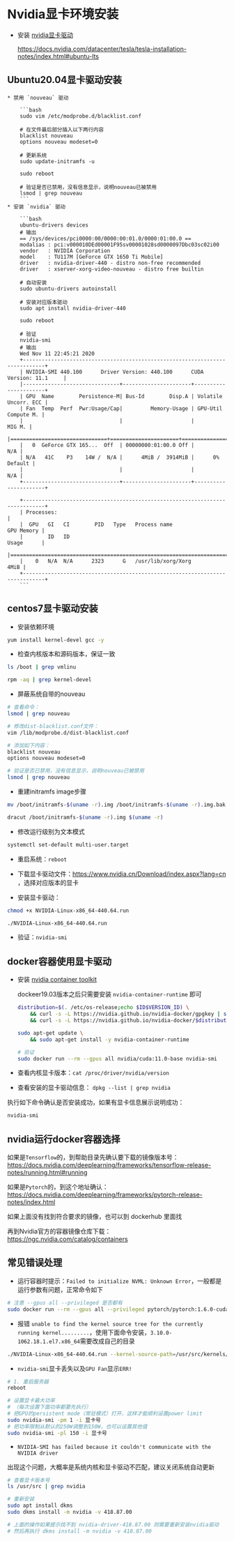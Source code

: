 # Nvidia显卡环境安装

* 安装 [nvidia显卡驱动](https://docs.aws.amazon.com/AWSEC2/latest/UserGuide/install-nvidia-driver.html)

    https://docs.nvidia.com/datacenter/tesla/tesla-installation-notes/index.html#ubuntu-lts

## Ubuntu20.04显卡驱动安装

    * 禁用 `nouveau` 驱动

        ```bash
        sudo vim /etc/modprobe.d/blacklist.conf

        # 在文件最后部分插入以下两行内容
        blacklist nouveau
        options nouveau modeset=0

        # 更新系统
        sudo update-initramfs -u

        sudo reboot

        # 验证是否已禁用，没有信息显示，说明nouveau已被禁用
        lsmod | grep nouveau
        ```
    * 安装 `nvidia` 驱动

        ```bash
        ubuntu-drivers devices
        # 输出
        == /sys/devices/pci0000:00/0000:00:01.0/0000:01:00.0 ==
        modalias : pci:v000010DEd00001F95sv00001028sd0000097Dbc03sc02i00
        vendor   : NVIDIA Corporation
        model    : TU117M [GeForce GTX 1650 Ti Mobile]
        driver   : nvidia-driver-440 - distro non-free recommended
        driver   : xserver-xorg-video-nouveau - distro free builtin

        # 自动安装
        sudo ubuntu-drivers autoinstall

        # 安装对应版本驱动
        sudo apt install nvidia-driver-440

        sudo reboot

        # 验证
        nvidia-smi
        # 输出
        Wed Nov 11 22:45:21 2020
        +-----------------------------------------------------------------------------+
        | NVIDIA-SMI 440.100      Driver Version: 440.100      CUDA Version: 11.1     |
        |-------------------------------+----------------------+----------------------+
        | GPU  Name        Persistence-M| Bus-Id        Disp.A | Volatile Uncorr. ECC |
        | Fan  Temp  Perf  Pwr:Usage/Cap|         Memory-Usage | GPU-Util  Compute M. |
        |                               |                      |               MIG M. |
        |===============================+======================+======================|
        |   0  GeForce GTX 165...  Off  | 00000000:01:00.0 Off |                  N/A |
        | N/A   41C    P3    14W /  N/A |      4MiB /  3914MiB |      0%      Default |
        |                               |                      |                  N/A |
        +-------------------------------+----------------------+----------------------+

        +-----------------------------------------------------------------------------+
        | Processes:                                                                  |
        |  GPU   GI   CI        PID   Type   Process name                  GPU Memory |
        |        ID   ID                                                   Usage      |
        |=============================================================================|
        |    0   N/A  N/A      2323      G   /usr/lib/xorg/Xorg                  4MiB |
        +-----------------------------------------------------------------------------+
        ```

## centos7显卡驱动安装

* 安装依赖环境

```bash
yum install kernel-devel gcc -y
```

* 检查内核版本和源码版本，保证一致

```bash
ls /boot | grep vmlinu

rpm -aq | grep kernel-devel
```

* 屏蔽系统自带的nouveau

```bash
# 查看命令：
lsmod | grep nouveau

# 修改dist-blacklist.conf文件：
vim /lib/modprobe.d/dist-blacklist.conf

# 添加如下内容：
blacklist nouveau
options nouveau modeset=0

# 验证是否已禁用，没有信息显示，说明nouveau已被禁用
lsmod | grep nouveau
```

* 重建initramfs image步骤

```bash
mv /boot/initramfs-$(uname -r).img /boot/initramfs-$(uname -r).img.bak

dracut /boot/initramfs-$(uname -r).img $(uname -r)
```

* 修改运行级别为文本模式

```bash
systemctl set-default multi-user.target
```

* 重启系统：`reboot`

* 下载显卡驱动文件：https://www.nvidia.cn/Download/index.aspx?lang=cn ，选择对应版本的显卡

* 安装显卡驱动：

```bash
chmod +x NVIDIA-Linux-x86_64-440.64.run

./NVIDIA-Linux-x86_64-440.64.run
```

* 验证：`nvidia-smi`

## docker容器使用显卡驱动

* 安装 [nvidia container toolkit](https://docs.nvidia.com/datacenter/cloud-native/container-toolkit/install-guide.html#installing-on-ubuntu-and-debian)

    dockeer19.03版本之后只需要安装 `nvidia-container-runtime` 即可
    
    ```bash
    distribution=$(. /etc/os-release;echo $ID$VERSION_ID) \
        && curl -s -L https://nvidia.github.io/nvidia-docker/gpgkey | sudo apt-key add - \
        && curl -s -L https://nvidia.github.io/nvidia-docker/$distribution/nvidia-docker.list | sudo tee /etc/apt/sources.list.d/nvidia-docker.list

    sudo apt-get update \
        && sudo apt-get install -y nvidia-container-runtime

    # 验证
    sudo docker run --rm --gpus all nvidia/cuda:11.0-base nvidia-smi
    ```

* 查看内核显卡版本：`cat /proc/driver/nvidia/version`
* 查看安装的显卡驱动信息： `dpkg --list | grep nvidia`

执行如下命令确认是否安装成功，如果有显卡信息展示说明成功：

```bash
nvidia-smi
```

## nvidia运行docker容器选择

如果是`Tensorflow`的，到帮助目录先确认要下载的镜像版本号：https://docs.nvidia.com/deeplearning/frameworks/tensorflow-release-notes/running.html#running

如果是`Pytorch`的，到这个地址确认：https://docs.nvidia.com/deeplearning/frameworks/pytorch-release-notes/index.html

如果上面没有找到符合要求的镜像，也可以到 dockerhub 里面找

再到Nvidia官方的容器镜像仓库下载：https://ngc.nvidia.com/catalog/containers

## 常见错误处理

* 运行容器时提示：`Failed to initialize NVML: Unknown Error`，一般都是运行参数有问题，正常命令如下

```bash
# 注意 --gpus all --privileged 是否都有
sudo docker run --rm --gpus all --privileged pytorch/pytorch:1.6.0-cuda10.1-cudnn7-runtime nvidia-smi
```

* 报错 `unable to find the kernel source tree for the currently running kernel.........`，使用下面命令安装，`3.10.0-1062.18.1.el7.x86_64`需要改成自己的目录

```bash
./NVIDIA-Linux-x86_64-440.64.run --kernel-source-path=/usr/src/kernels/3.10.0-1062.18.1.el7.x86_64 -k $(uname -r)
```

* `nvidia-smi`显卡丢失以及`GPU Fan`显示`ERR!`

```bash
# 1. 重启服务器
reboot

# 设置显卡最大功率
# （每次设置下面功率都要先执行）
# 把GPU的persistent mode（常驻模式）打开，这样才能顺利设置power limit
sudo nvidia-smi -pm 1 -i 显卡号
# 把功率限制从默认的250W调整到150W，也可以设置其他值
sudo nvidia-smi -pl 150 -i 显卡号
```

* `NVIDIA-SMI has failed because it couldn't communicate with the NVIDIA driver`

出现这个问题，大概率是系统内核和显卡驱动不匹配，建议关闭系统自动更新

```bash
# 查看显卡版本号
ls /usr/src | grep nvidia

# 重新安装
sudo apt install dkms
sudo dkms install -m nvidia -v 418.87.00

# 上面的操作如果提示找不到 nvidia-driver-418.87.00 则需要重新安装nvidia驱动
# 然后再执行 dkms install -m nvidia -v 418.87.00
```